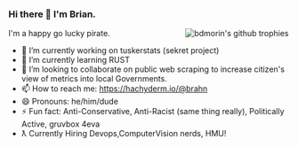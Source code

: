 ### Hi there 👋 I'm Brian.
<a href="https://github.com/ryo-ma/github-profile-trophy"><img style="max-width: 450px" align="right" src="https://github-profile-trophy.vercel.app/?username=bdmorin&theme=gruvbox&column=3&no-bg=false&no-frame=true" alt="bdmorin's github trophies" /></a>
I'm a happy go lucky pirate.

- 🔭 I’m currently working on tuskerstats (sekret project)
- 🌱 I’m currently learning RUST
- 👯 I’m looking to collaborate on public web scraping to increase citizen's view of metrics into local Governments.
- 📫 How to reach me: https://hachyderm.io/@brahn
- 😄 Pronouns: he/him/dude
- ⚡ Fun fact: Anti-Conservative, Anti-Racist (same thing really), Politically Active, gruvbox 4eva
- ƛ Currently Hiring Devops,ComputerVision nerds, HMU!
